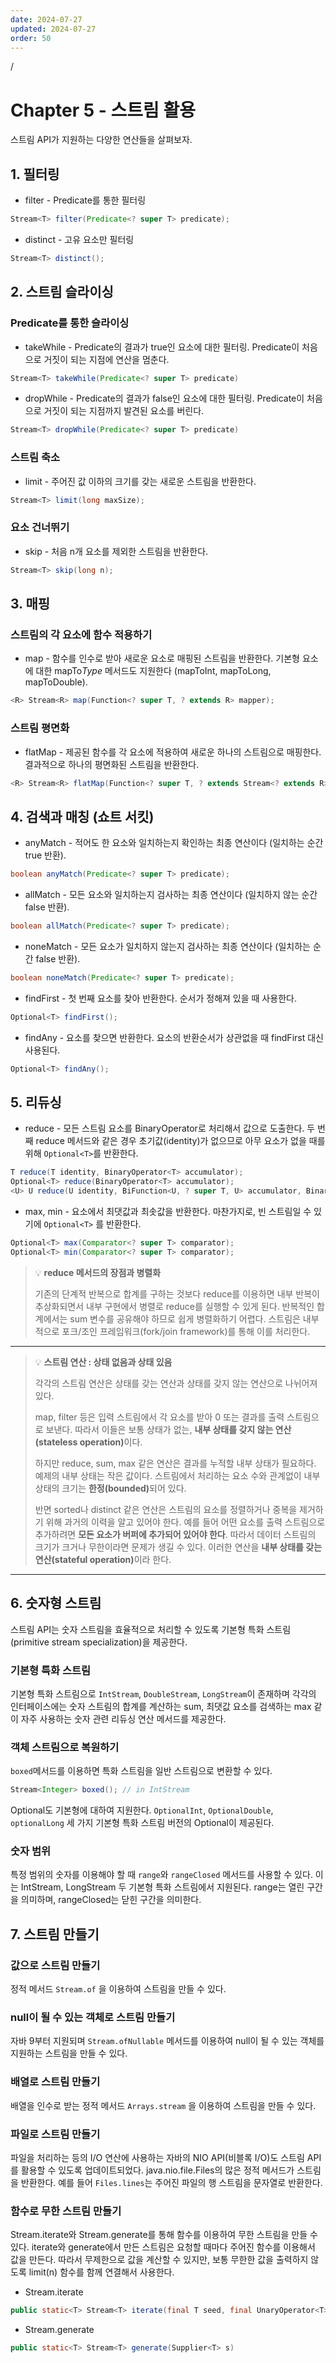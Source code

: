 ```yaml
---
date: 2024-07-27
updated: 2024-07-27
order: 50
---
```

/
# Chapter 5 - 스트림 활용

스트림 API가 지원하는 다양한 연산들을 살펴보자.

## 1. 필터링

- filter - Predicate를 통한 필터링

```java
Stream<T> filter(Predicate<? super T> predicate);
```

- distinct - 고유 요소만 필터링

```java
Stream<T> distinct();
```

## 2. 스트림 슬라이싱

### Predicate를 통한 슬라이싱

- takeWhile - Predicate의 결과가 true인 요소에 대한 필터링. Predicate이 처음으로 거짓이 되는 지점에 연산을 멈춘다.

```java
Stream<T> takeWhile(Predicate<? super T> predicate)
```

- dropWhile - Predicate의 결과가 false인 요소에 대한 필터링. Predicate이 처음으로 거짓이 되는 지점까지 발견된 요소를 버린다.

```java
Stream<T> dropWhile(Predicate<? super T> predicate)
```

### 스트림 축소

- limit - 주어진 값 이하의 크기를 갖는 새로운 스트림을 반환한다.

```java
Stream<T> limit(long maxSize);
```

### 요소 건너뛰기

- skip - 처음 n개 요소를 제외한 스트림을 반환한다.

```java
Stream<T> skip(long n);
```

## 3. 매핑

### 스트림의 각 요소에 함수 적용하기

- map - 함수를 인수로 받아 새로운 요소로 매핑된 스트림을 반환한다. 기본형 요소에 대한 mapTo*Type* 메서드도 지원한다 (mapToInt, mapToLong, mapToDouble).

```java
<R> Stream<R> map(Function<? super T, ? extends R> mapper);
```

### 스트림 평면화

- flatMap - 제공된 함수를 각 요소에 적용하여 새로운 하나의 스트림으로 매핑한다. 결과적으로 하나의 평면화된 스트림을 반환한다.

```java
<R> Stream<R> flatMap(Function<? super T, ? extends Stream<? extends R>> mapper);
```

## 4. 검색과 매칭 (쇼트 서킷)

- anyMatch - 적어도 한 요소와 일치하는지 확인하는 최종 연산이다 (일치하는 순간 true 반환).

```java
boolean anyMatch(Predicate<? super T> predicate);
```

- allMatch - 모든 요소와 일치하는지 검사하는 최종 연산이다 (일치하지 않는 순간 false 반환).

```java
boolean allMatch(Predicate<? super T> predicate);
```

- noneMatch - 모든 요소가 일치하지 않는지 검사하는 최종 연산이다 (일치하는 순간 false 반환).

```java
boolean noneMatch(Predicate<? super T> predicate);
```

- findFirst - 첫 번째 요소를 찾아 반환한다. 순서가 정해져 있을 때 사용한다.

```java
Optional<T> findFirst();
```

- findAny - 요소를 찾으면 반환한다. 요소의 반환순서가 상관없을 때 findFirst 대신 사용된다.

```java
Optional<T> findAny();
```

## 5. 리듀싱

- reduce - 모든 스트림 요소를 BinaryOperator로 처리해서 값으로 도출한다. 두 번째 reduce 메서드와 같은 경우 초기값(identity)가 없으므로 아무 요소가 없을 때를 위해 `Optional<T>`를 반환한다.

```java
T reduce(T identity, BinaryOperator<T> accumulator);
Optional<T> reduce(BinaryOperator<T> accumulator);
<U> U reduce(U identity, BiFunction<U, ? super T, U> accumulator, BinaryOperator<U> combiner);
```

- max, min - 요소에서 최댓값과 최솟값을 반환한다. 마찬가지로, 빈 스트림일 수 있기에 `Optional<T>` 를 반환한다.

```java
Optional<T> max(Comparator<? super T> comparator);
Optional<T> min(Comparator<? super T> comparator);
```

> 💡 **reduce 메서드의 장점과 병렬화**
> 
> 기존의 단계적 반복으로 합계를 구하는 것보다 reduce를 이용하면 내부 반복이 추상화되면서 내부 구현에서 병렬로 reduce를 실행할 수 있게 된다. 반복적인 합계에서는 sum 변수를 공유해야 하므로 쉽게 병렬화하기 어렵다. 스트림은 내부적으로 포크/조인 프레임워크(fork/join framework)를 통해 이를 처리한다.

***

> 💡 **스트림 연산 : 상태 없음과 상태 있음**
> 
> 각각의 스트림 연산은 상태를 갖는 연산과 상태를 갖지 않는 연산으로 나뉘어져 있다.
> 
> map, filter 등은 입력 스트림에서 각 요소를 받아 0 또는 결과를 출력 스트림으로 보낸다. 따라서 이들은 보통 상태가 없는, <strong>내부 상태를 갖지 않는 연산(stateless operation)</strong>이다.
> 
> 하지만 reduce, sum, max 같은 연산은 결과를 누적할 내부 상태가 필요하다. 예제의 내부 상태는 작은 값이다. 스트림에서 처리하는 요소 수와 관계없이 내부 상태의 크기는 <strong>한정(bounded)</strong>되어 있다.
> 
> 반면 sorted나 distinct 같은 연산은 스트림의 요소를 정렬하거나 중복을 제거하기 위해 과거의 이력을 알고 있어야 한다. 예를 들어 어떤 요소를 출력 스트림으로 추가하려면 <strong>모든 요소가 버퍼에 추가되어 있어야 한다</strong>. 따라서 데이터 스트림의 크기가 크거나 무한이라면 문제가 생길 수 있다. 이러한 연산을 <strong>내부 상태를 갖는 연산(stateful operation)</strong>이라 한다.

***

## 6. 숫자형 스트림

스트림 API는 숫자 스트림을 효율적으로 처리할 수 있도록 기본형 특화 스트림(primitive stream specialization)을 제공한다.

### 기본형 특화 스트림

기본형 특화 스트림으로 `IntStream`, `DoubleStream`, `LongStream`이 존재하며 각각의 인터페이스에는 숫자 스트림의 합계를 계산하는 sum, 최댓값 요소를 검색하는 max 같이 자주 사용하는 숫자 관련 리듀싱 연산 메서드를 제공한다.

### 객체 스트림으로 복원하기

`boxed`메서드를 이용하면 특화 스트림을 일반 스트림으로 변환할 수 있다.

```java
Stream<Integer> boxed(); // in IntStream
```

Optional도 기본형에 대하여 지원한다. `OptionalInt`, `OptionalDouble`, `optionalLong` 세 가지 기본형 특화 스트림 버전의 Optional이 제공된다.

### 숫자 범위

특정 범위의 숫자를 이용해야 할 때 `range`와 `rangeClosed` 메서드를 사용할 수 있다. 이는 IntStream, LongStream 두 기본형 특화 스트림에서 지원된다. range는 열린 구간을 의미하며, rangeClosed는 닫힌 구간을 의미한다.

## 7. 스트림 만들기

### 값으로 스트림 만들기

정적 메서드 `Stream.of` 을 이용하여 스트림을 만들 수 있다.

### null이 될 수 있는 객체로 스트림 만들기

자바 9부터 지원되며 `Stream.ofNullable` 메서드를 이용하여 null이 될 수 있는 객체를 지원하는 스트림을 만들 수 있다.

### 배열로 스트림 만들기

배열을 인수로 받는 정적 메서드 `Arrays.stream` 을 이용하여 스트림을 만들 수 있다.

### 파일로 스트림 만들기

파일을 처리하는 등의 I/O 연산에 사용하는 자바의 NIO API(비블록 I/O)도 스트림 API를 활용할 수 있도록 업데이트되었다. java.nio.file.Files의 많은 정적 메서드가 스트림을 반환한다. 예를 들어 `Files.lines`는 주어진 파일의 행 스트림을 문자열로 반환한다.

### 함수로 무한 스트림 만들기

Stream.iterate와 Stream.generate를 통해 함수를 이용하여 무한 스트림을 만들 수 있다. iterate와 generate에서 만든 스트림은 요청할 때마다 주어진 함수를 이용해서 값을 만든다. 따라서 무제한으로 값을 계산할 수 있지만, 보통 무한한 값을 출력하지 않도록  limit(n) 함수를 함께 연결해서 사용한다.

- Stream.iterate

```java
public static<T> Stream<T> iterate(final T seed, final UnaryOperator<T> f)
```

- Stream.generate

```java
public static<T> Stream<T> generate(Supplier<T> s)
```
